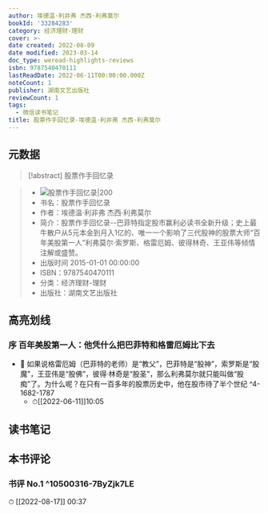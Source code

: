 ```yaml
---
author: 埃德温·利非弗 杰西·利弗莫尔
bookId: '33284283'
category: 经济理财-理财
cover: >-
date created: 2022-08-09
date modified: 2023-03-14
doc_type: weread-highlights-reviews
isbn: 9787540470111
lastReadDate: 2022-06-11T00:00:00.000Z
noteCount: 1
publisher: 湖南文艺出版社
reviewCount: 1
tags:
  - 微信读书笔记
title: 股票作手回忆录-埃德温·利非弗 杰西·利弗莫尔
---
```


## 元数据

>[!abstract] 股票作手回忆录

> - ![股票作手回忆录|200](https://wfqqreader-1252317822.image.myqcloud.com/cover/283/33284283/t7_33284283.jpg)
> - 书名：股票作手回忆录
> - 作者：埃德温·利非弗 杰西·利弗莫尔
> - 简介：股票作手回忆录--巴菲特指定股市赢利必读书全新升级；史上最牛散户从5元本金到月入1亿的、唯一一个影响了三代股神的股票大师“百年美股第一人”利弗莫尔·索罗斯、格雷厄姆、彼得林奇、王亚伟等倾情注解或盛赞。
> - 出版时间 2015-01-01 00:00:00
> - ISBN：9787540470111
> - 分类：经济理财-理财
> - 出版社：湖南文艺出版社

## 高亮划线

### 序 百年美股第一人：他凭什么把巴菲特和格雷厄姆比下去

- 📌 如果说格雷厄姆（巴菲特的老师）是“教父”，巴菲特是“股神”，索罗斯是“股魔”，王亚伟是“股佛”，彼得·林奇是“股圣”，那么利弗莫尔就只能叫做“股痴”了。为什么呢？在只有一百多年的股票历史中，他在股市待了半个世纪 ^4-1682-1787
	- ⏱[[2022-06-11]]10:05

## 读书笔记

## 本书评论

### 书评 No.1 ^10500316-7ByZjk7LE

⏱ [[2022-08-17]] 00:37
